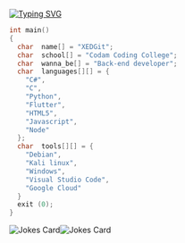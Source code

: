 [![Typing SVG](https://readme-typing-svg.herokuapp.com?color=%23539BF5&size=40&center=true&multiline=true&width=900&lines=Hello+coders%2C+XEDGit+here+%F0%9F%96%96)](https://git.io/typing-svg)

```C
int main()
{
  char  name[] = "XEDGit";
  char  school[] = "Codam Coding College";
  char  wanna_be[] = "Back-end developer";
  char  languages[][] = {
    "C#",
    "C",
    "Python",
    "Flutter",
    "HTML5",
    "Javascript",
    "Node"
  };
  char  tools[][] = {
    "Debian",
    "Kali linux",
    "Windows",
    "Visual Studio Code",
    "Google Cloud"
  }
  exit (0);
}
```
![Jokes Card](https://readme-jokes.vercel.app/api?hideBorder&theme=cobalt)![Jokes Card](https://readme-jokes.vercel.app/api?hideBorder&theme=cobalt)
<!--
**XEDGit/XEDGit** is a ✨ _special_ ✨ repository because its `README.md` (this file) appears on your GitHub profile.

Here are some ideas to get you started:

- 🔭 I’m currently working on ...
- 🌱 I’m currently learning ...
- 👯 I’m looking to collaborate on ...
- 🤔 I’m looking for help with ...
- 💬 Ask me about ...
- 📫 How to reach me: ...
- 😄 Pronouns: ...
- ⚡ Fun fact: ...
-->
